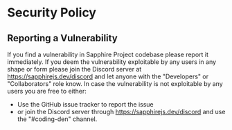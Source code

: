 # Security Policy

## Reporting a Vulnerability

If you find a vulnerability in Sapphire Project codebase please report it immediately.
If you deem the vulnerability exploitable by any users in any shape or form please join the Discord server at https://sapphirejs.dev/discord and let anyone with the "Developers" or "Collaborators" role know.
In case the vulnerability is not exploitable by any users you are free to either:

-   Use the GitHub issue tracker to report the issue
-   or join the Discord server through https://sapphirejs.dev/discord and use the "#coding-den" channel.
